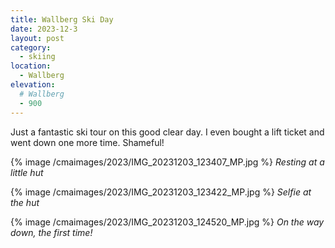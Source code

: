 ```yaml
---
title: Wallberg Ski Day
date: 2023-12-3
layout: post
category:
  - skiing
location:
  - Wallberg
elevation:
  # Wallberg
  - 900
---
```


Just a fantastic ski tour on this good clear day. I even bought a lift
ticket and went down one more time. Shameful!

{% image /cmaimages/2023/IMG_20231203_123407_MP.jpg %}
*Resting at a little hut*

{% image /cmaimages/2023/IMG_20231203_123422_MP.jpg %}
*Selfie at the hut*

{% image /cmaimages/2023/IMG_20231203_124520_MP.jpg %}
*On the way down, the first time!*
